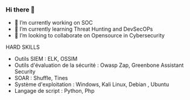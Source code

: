 ### Hi there 👋


- 🔭 I’m currently working on SOC
- 🌱 I’m currently learning Threat Hunting and DevSecOPs
- 👯 I’m looking to collaborate on Opensource in Cybersecurity

HARD SKILLS

- Outils SIEM : ELK, OSSIM
- Outils d'évaluation de la sécurité : Owasp Zap, Greenbone Assistant Security
- SOAR : Shuffle, Tines
- Système d'exploitation : Windows, Kali Linux, Debian , Ubuntu
- Langage de script : Python, Php


